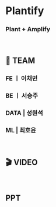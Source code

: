 # Plantify

### Plant + Amplify

<br />

## 👥 TEAM
### FE ㅣ 이채민
### BE ㅣ 서승주
### DATA | 성원석
### ML | 최호윤

<br />

## 🎬 VIDEO


<br />

## PPT 
